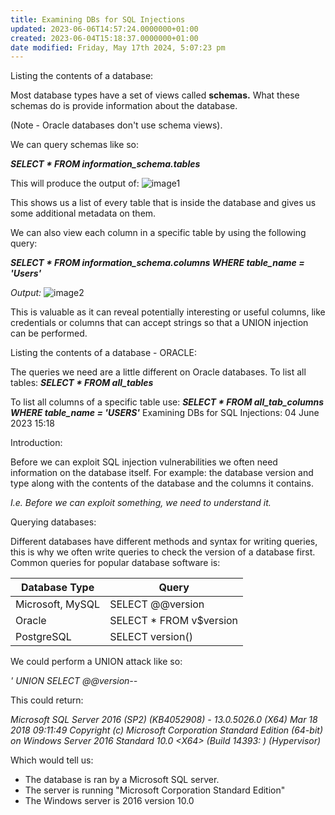 ```yaml
---
title: Examining DBs for SQL Injections
updated: 2023-06-06T14:57:24.0000000+01:00
created: 2023-06-04T15:18:37.0000000+01:00
date modified: Friday, May 17th 2024, 5:07:23 pm
---
```


Listing the contents of a database:  

Most database types have a set of views called **schemas.** What these schemas do is provide information about the database.

(Note - Oracle databases don't use schema views).

We can query schemas like so:

***SELECT \* FROM information_schema.tables***

This will produce the output of:
![image1](../../../_resources/image1-11.png)

This shows us a list of every table that is inside the database and gives us some additional metadata on them.

We can also view each column in a specific table by using the following query:

***SELECT \* FROM information_schema.columns WHERE table_name = 'Users'***

*Output:*
![image2](../../../_resources/image2-10.png)

This is valuable as it can reveal potentially interesting or useful columns, like credentials or columns that can accept strings so that a UNION injection can be performed.

Listing the contents of a database - ORACLE:

The queries we need are a little different on Oracle databases. To list all tables:
***SELECT \* FROM all_tables***

To list all columns of a specific table use:
***SELECT \* FROM all_tab_columns WHERE table_name = 'USERS'***
Examining DBs for SQL Injections:
04 June 2023
15:18

Introduction:

Before we can exploit SQL injection vulnerabilities we often need information on the database itself. For example: the database version and type along with the contents of the database and the columns it contains.

*I.e. Before we can exploit something, we need to understand it.*

Querying databases:

Different databases have different methods and syntax for writing queries, this is why we often write queries to check the version of a database first. Common queries for popular database software is:

| Database Type    | Query                     |
|------------------|---------------------------|
| Microsoft, MySQL | SELECT @@version          |
| Oracle           | SELECT \* FROM v\$version |
| PostgreSQL       | SELECT version()          |

We could perform a UNION attack like so:

*' UNION SELECT @@version--*

This could return:

*Microsoft SQL Server 2016 (SP2) (KB4052908) - 13.0.5026.0 (X64) Mar 18 2018 09:11:49 Copyright (c) Microsoft Corporation Standard Edition (64-bit) on Windows Server 2016 Standard 10.0 \<X64\> (Build 14393: ) (Hypervisor)*

Which would tell us:

- The database is ran by a Microsoft SQL server.
- The server is running "Microsoft Corporation Standard Edition"
- The Windows server is 2016 version 10.0
